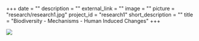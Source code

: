 +++
date = ""
description = ""
external_link = ""
image = ""
picture = "research/research1.jpg"
project_id = "research1"
short_description = ""
title = "Biodiversity - Mechanisms - Human Induced Changes"
+++

![](../../img/research/research1.jpg)

